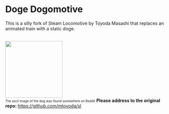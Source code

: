 <h1>Doge Dogomotive</h1>
<p>This is a silly fork of Steam Locomotive by Toyoda Masashi that replaces an animated train with a static doge. </p><br />
 <img src="http://i.imgur.com/IXLc49w.png" width="180" height="180" />
<br />
<small style="font-size: 10px;">The ascii image of the dog was found somewhere on Reddit</small>
<b>Please address to the original repo: </b><a href="https://github.com/mtoyoda/sl">https://github.com/mtoyoda/sl</a>